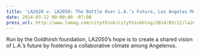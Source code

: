 ```yaml
---
title: 'LA2020 v. LA2050: The Battle Over L.A.’s Future, Los Angeles Magazine'
date: 2014-03-12 00:00:00 -07:00
press_url: http://www.lamag.com/citythink/citythinkblog/2014/03/12/la2020-v-la2050-the-battle-over-las-future
---
```


Run by the Goldhirsh foundation, LA2050’s hope is to create a shared vision of L.A.’s future by fostering a collaborative climate among Angelenos.
